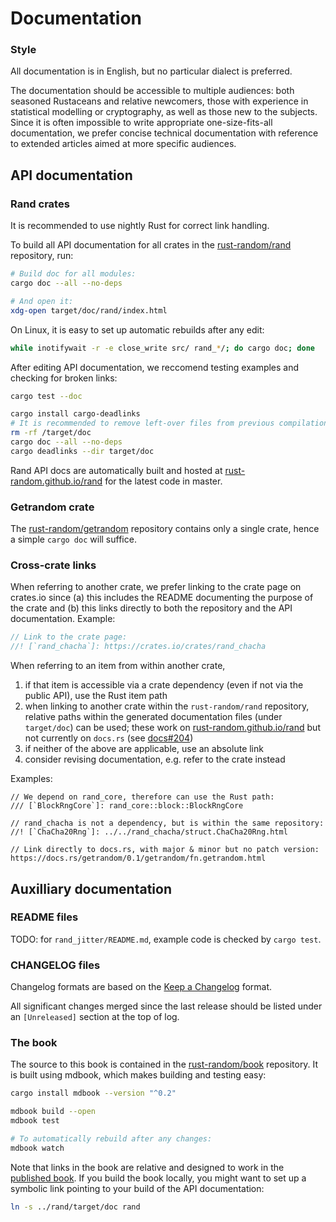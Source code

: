 # Documentation

### Style

All documentation is in English, but no particular dialect is preferred.

The documentation should be accessible to multiple audiences: both seasoned
Rustaceans and relative newcomers, those with experience in statistical
modelling or cryptography, as well as those new to the subjects. Since it is
often impossible to write appropriate one-size-fits-all documentation, we
prefer concise technical documentation with reference to extended articles
aimed at more specific audiences.

## API documentation

### Rand crates

It is recommended to use nightly Rust for correct link handling.

To build all API documentation for all crates in the
[rust-random/rand](https://github.com/rust-random/rand) repository, run:

```sh
# Build doc for all modules:
cargo doc --all --no-deps

# And open it:
xdg-open target/doc/rand/index.html
```

On Linux, it is easy to set up automatic rebuilds after any edit:
```sh
while inotifywait -r -e close_write src/ rand_*/; do cargo doc; done
```

After editing API documentation, we reccomend testing examples and
checking for broken links:

```sh
cargo test --doc

cargo install cargo-deadlinks
# It is recommended to remove left-over files from previous compilations
rm -rf /target/doc
cargo doc --all --no-deps
cargo deadlinks --dir target/doc
```

Rand API docs are automatically built and hosted at
[rust-random.github.io/rand] for the latest code in master.

### Getrandom crate

The [rust-random/getrandom](https://github.com/rust-random/getrandom)
repository contains only a single crate, hence a simple `cargo doc` will
suffice.

### Cross-crate links

When referring to another crate, we prefer linking to the crate page on
crates.io since (a) this includes the README documenting the purpose of the
crate and (b) this links directly to both the repository and the API
documentation. Example:

```rust
// Link to the crate page:
//! [`rand_chacha`]: https://crates.io/crates/rand_chacha
```

When referring to an item from within another crate,

1.  if that item is accessible via a crate dependency (even if not via the
    public API), use the Rust item path
2.  when linking to another crate within the `rust-random/rand` repository,
    relative paths within the generated documentation files (under `target/doc`)
    can be used; these work on [rust-random.github.io/rand] but not
    currently on `docs.rs` (see [docs#204])
3.  if neither of the above are applicable, use an absolute link
4.  consider revising documentation, e.g. refer to the crate instead

Examples:

```
// We depend on rand_core, therefore can use the Rust path:
/// [`BlockRngCore`]: rand_core::block::BlockRngCore

// rand_chacha is not a dependency, but is within the same repository:
//! [`ChaCha20Rng`]: ../../rand_chacha/struct.ChaCha20Rng.html

// Link directly to docs.rs, with major & minor but no patch version:
https://docs.rs/getrandom/0.1/getrandom/fn.getrandom.html
```

## Auxilliary documentation

### README files

TODO: for `rand_jitter/README.md`, example code is checked by `cargo test`.

### CHANGELOG files

Changelog formats are based on the
[Keep a Changelog](http://keepachangelog.com/en/1.0.0/) format.

All significant changes merged since the last release should be listed under an
`[Unreleased]` section at the top of log.

### The book

The source to this book is contained in the
[rust-random/book](https://github.com/rust-random/book) repository.
It is built using mdbook, which makes building and testing easy:

```sh
cargo install mdbook --version "^0.2"

mdbook build --open
mdbook test

# To automatically rebuild after any changes:
mdbook watch
```

Note that links in the book are relative and designed to work in the
[published book](https://rust-random.github.io/book/). If you build the book
locally, you might want to set up a symbolic link pointing to your build of the
API documentation:
```sh
ln -s ../rand/target/doc rand
```

[rust-random.github.io/rand]: https://rust-random.github.io/rand
[docs#204]: https://github.com/rust-lang/docs.rs/issues/204
